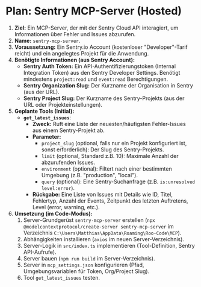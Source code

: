 # Plan: Sentry MCP-Server (Hosted)

1.  **Ziel:** Ein MCP-Server, der mit der Sentry Cloud API interagiert, um Informationen über Fehler und Issues abzurufen.
2.  **Name:** `sentry-mcp-server`.
3.  **Voraussetzung:** Ein Sentry.io Account (kostenloser "Developer"-Tarif reicht) und ein angelegtes Projekt für die Anwendung.
4.  **Benötigte Informationen (aus Sentry Account):**
    *   **Sentry Auth Token:** Ein API-Authentifizierungstoken (Internal Integration Token) aus den Sentry Developer Settings. Benötigt mindestens `project:read` und `event:read` Berechtigungen.
    *   **Sentry Organization Slug:** Der Kurzname der Organisation in Sentry (aus der URL).
    *   **Sentry Project Slug:** Der Kurzname des Sentry-Projekts (aus der URL oder Projekteinstellungen).
5.  **Geplante Tools (Initial):**
    *   **`get_latest_issues`**:
        *   **Zweck:** Ruft eine Liste der neuesten/häufigsten Fehler-Issues aus einem Sentry-Projekt ab.
        *   **Parameter:**
            *   `project_slug` (optional, falls nur ein Projekt konfiguriert ist, sonst erforderlich): Der Slug des Sentry-Projekts.
            *   `limit` (optional, Standard z.B. 10): Maximale Anzahl der abzurufenden Issues.
            *   `environment` (optional): Filtert nach einer bestimmten Umgebung (z.B. "production", "local").
            *   `query` (optional): Eine Sentry-Suchanfrage (z.B. `is:unresolved level:error`).
        *   **Rückgabe:** Eine Liste von Issues mit Details wie ID, Titel, Fehlertyp, Anzahl der Events, Zeitpunkt des letzten Auftretens, Level (error, warning, etc.).
6.  **Umsetzung (im Code-Modus):**
    1.  Server-Grundgerüst `sentry-mcp-server` erstellen (`npx @modelcontextprotocol/create-server sentry-mcp-server` im Verzeichnis `C:\Users\Matthias\AppData\Roaming\Roo-Code\MCP`).
    2.  Abhängigkeiten installieren (`axios` im neuen Server-Verzeichnis).
    3.  Server-Logik in `src/index.ts` implementieren (Tool-Definition, Sentry API-Aufrufe).
    4.  Server bauen (`npm run build` im Server-Verzeichnis).
    5.  Server in `mcp_settings.json` konfigurieren (Pfad, Umgebungsvariablen für Token, Org/Project Slug).
    6.  Tool `get_latest_issues` testen.